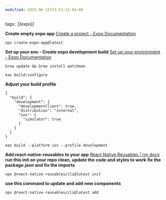 ```yaml
---
modified: 2025-06-15T13:53:12-04:00
---
```

tags:: [[expo]]

**Create empty expo app**
[Create a project - Expo Documentation](https://docs.expo.dev/get-started/create-a-project/)

```
npx create-expo-app@latest
```

**Set up your env - Create expo development build**
[Set up your environment - Expo Documentation](https://docs.expo.dev/get-started/set-up-your-environment/?platform=ios&device=simulated&mode=development-build)
```
brew update && brew install watchman
```

```
eas build:configure
```
**Adjust your build profile**
```
{
  "build": {
    "development": {
      "developmentClient": true,
      "distribution": "internal",
      "ios": {
        "simulator": true 
      }
    }
  }
}
```

```
eas build --platform ios --profile development
```




**Add react-native-reusables to your app**
[React Native Reusables | rnr docs](https://rnr-docs.vercel.app/getting-started/introduction/)
**run this init on your repo clean, update the code and styles to work**
**fix the package.json and fix the imports**
```
npx @react-native-reusables/cli@latest init
```

**use this command to update and add new components**
```
npx @react-native-reusables/cli@latest add
```